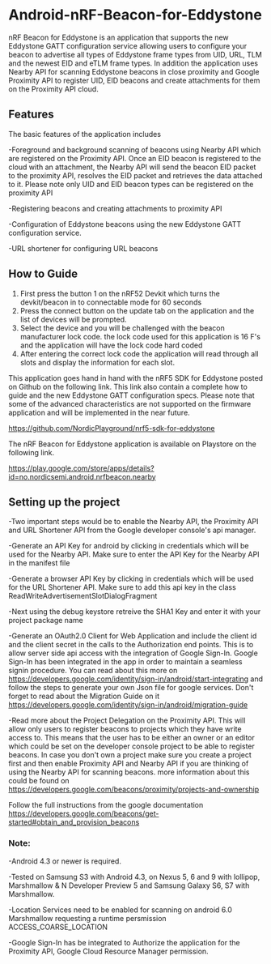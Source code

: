 # Android-nRF-Beacon-for-Eddystone
nRF Beacon for Eddystone is an application that supports the new Eddystone GATT configuration service allowing users to configure your beacon to advertise all types of Eddystone frame types from UID, URL, TLM and the newest EID and eTLM frame types. In addition the application uses Nearby API for scanning Eddystone beacons in close proximity and Google Proximity API to register UID, EID beacons and create attachments for them on the Proximity API cloud.

## Features
The basic features of the application includes

-Foreground and background scanning of beacons using Nearby API which are registered on the Proximity API. Once an EID beacon is registered to the cloud with an attachment, the Nearby API will send the beacon EID packet to the proximity API, resolves the EID packet and retrieves the data attached to it.
 Please note only UID and EID beacon types can be registered on the proximity API
 
-Registering beacons and creating attachments to proximity API

-Configuration of Eddystone beacons using the new Eddystone GATT configuration service.

-URL shortener  for configuring URL beacons

## How to Guide
1. First press the button 1 on the nRF52 Devkit which turns the devkit/beacon in to connectable mode for 60 seconds
2. Press the connect button on the update tab on the application and the list of devices will be prompted.
3. Select the device and you will be challenged with the beacon manufacturer lock code. the lock code used for this application is 16 F's and the application will have the lock code hard coded
4. After entering the correct lock code the application will read through all slots and display the information for each slot.

This application goes hand in hand with the nRF5 SDK for Eddystone posted on Github on the following link. This link also contain a complete how to guide and the new Eddystone GATT configuration specs. Please note that some of the advanced characteristics are not supported on the firmware application and will be implemented in the near future.

https://github.com/NordicPlayground/nrf5-sdk-for-eddystone

The nRF Beacon for Eddystone application is available on Playstore on the following link.

https://play.google.com/store/apps/details?id=no.nordicsemi.android.nrfbeacon.nearby 

## Setting up the project
-Two important steps would be to enable the Nearby API, the Proximity API and URL Shortener API from the Google developer console's api manager.

-Generate an API Key for android by clicking in credentials which will be used for the Nearby API. Make sure to enter the API Key for the Nearby API in the manifest file

-Generate a browser API Key by clicking in credentials which will be used for the URL Shortener API. Make sure to add this api key in the class ReadWriteAdvertisementSlotDialogFragment 

-Next using the debug keystore retreive the SHA1 Key and enter it with your project package name

-Generate an OAuth2.0 Client for Web Application and include the client id and the client secret in the calls to the Authorization end points. This is to allow server side api access with the integration of Google Sign-In. Google Sign-In has been integrated in the app in order to maintain a seamless signin procedure. You can read about this more on https://developers.google.com/identity/sign-in/android/start-integrating and follow the steps to generate your own Json file for google services. Don't forget to read about the Migration Guide on it https://developers.google.com/identity/sign-in/android/migration-guide

-Read more about the Project Delegation on the Proximity API. This will allow only users to register beacons to projects which they have write access to. This means that the user has to be either an owner or an editor which could be set on the developer console project to be able to register beacons. In case you don't own a project make sure you create a project first and then enable Proximity API and Nearby API if you are thinking of using the Nearby API for scanning beacons.
more information about this could be found on https://developers.google.com/beacons/proximity/projects-and-ownership

Follow the full instructions from the google documentation  https://developers.google.com/beacons/get-started#obtain_and_provision_beacons

### Note:

-Android 4.3 or newer is required.

-Tested on Samsung S3 with Android 4.3, on Nexus 5, 6 and 9 with lollipop, Marshmallow & N Developer Preview 5 and Samsung Galaxy S6, S7 with Marshmallow.

-Location Services need to be enabled for scanning on android 6.0 Marshmallow requesting a runtime persmission ACCESS_COARSE_LOCATION

-Google Sign-In has be integrated to Authorize the application for the Proximity API, Google Cloud Resource Manager permission.
